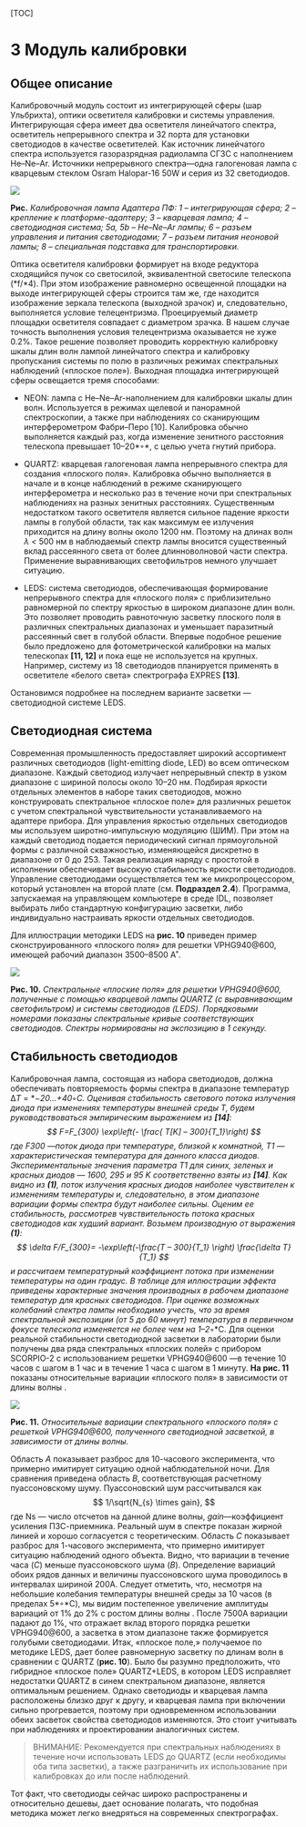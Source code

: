 [TOC]

# 3 Модуль калибровки
## Общее описание

Калибровочный модуль состоит из интегрирующей сферы (шар Ульбрихта), оптики осветителя калибровки и системы управления. Интегрирующая сфера имеет два осветителя линейчатого спектра, осветитель непрерывного спектра и 32 порта для установки светодиодов в качестве осветителей. Как источник линейчатого спектра используется газоразрядная радиолампа СГ3С с наполнением He–Ne–Ar. Источники непрерывного спектра—одна галогеновая лампа с кварцевым стеклом Osram Halopar-16 50W и серия из 32 светодиодов.

![](pic/bomba.png)

**Рис.** *Калибровочная лампа Адаптера ПФ: 1 – интегрирующая сфера; 2 – крепление к платформе-адаптеру; 3 – кварцевая лампа; 4 – светодиодная система; 5a, 5b – He–Ne–Ar лампы; 6 – разъем управления и питания светодиодами; 7 – разъем питания неоновой лампы; 8 – специальная подставка для транспортировки.*

Оптика осветителя калибровки формирует на входе редуктора сходящийся пучок со светосилой, эквивалентной светосиле телескопа (*f/*4). При этом изображение равномерно освещенной площадки на выходе интегрирующей сферы строится там же, где находится изображение зеркала телескопа (выходной зрачок) и, следовательно, выполняется условие телецентризма. Проецируемый диаметр площадки осветителя совпадает с диаметром зрачка. В нашем случае точность выполнения условия телецентризма оказывается не хуже 0.2%. Такое решение позволяет проводить корректную калибровку шкалы длин волн лампой линейчатого спектра и калибровку пропускания системы по полю в различных режимах спектральных наблюдений («плоское поле»). Выходная площадка интегрирующей сферы освещается тремя способами:

- NEON: лампа с He–Ne–Ar-наполнением для калибровки шкалы длин волн. Используется в режимах щелевой и панорамной спектроскопии, а также при наблюдениях со сканирующим интерферометром Фабри–Перо [10]. Калибровка обычно выполняется каждый раз, когда изменение зенитного расстояния телескопа превышает 10–20*◦*, с целью учета гнутий прибора.

- QUARTZ: кварцевая галогеновая лампа непрерывного спектра для создания «плоского поля». Калибровка обычно выполняется в начале и в конце наблюдений в режиме сканирующего интерферометра и несколько раз в течение ночи при спектральных наблюдениях на разных зенитных расстояниях. Существенным недостатком такого осветителя является сильное падение яркости лампы в голубой области, так как максимум ее излучения приходится на длину волны около 1200 нм. Поэтому на длинах волн *λ <* 500 нм в наблюдаемый спектр лампы вносится существенный вклад рассеянного света от более длинноволновой части спектра. Применение выравнивающих светофильтров немного улучшает ситуацию.

- LEDS: система светодиодов, обеспечивающая формирование непрерывного спектра для «плоского поля» с приблизительно равномерной по спектру яркостью в широком диапазоне длин волн. Это позволяет проводить равноточную засветку плоского поля в различных спектральных диапазонах и уменьшает паразитный рассеянный свет в голубой области. Впервые подобное решение было предложено для фотометрической калибровки на малых телескопах **[11, 12]** и пока еще не используется на крупных. Например, систему из 18 светодиодов планируется применять в осветителе «белого света» спектрографа EXPRES **[13]**.


Остановимся подробнее на последнем варианте засветки — светодиодной системе LEDS.



## Светодиодная система

Современная промышленность предоставляет широкий ассортимент различных светодиодов (light-emitting diode, LED) во всем оптическом диапазоне. Каждый светодиод излучает непрерывный спектр в узком диапазоне с шириной полосы около 10–20 нм. Подбирая яркости отдельных элементов в наборе таких светодиодов, можно конструировать спектральное «плоское поле» для различных решеток с учетом спектральной чувствительности устанавливаемого на адаптере прибора. Для управления яркостью отдельных светодиодов мы используем широтно-импульсную модуляцию (ШИМ). При этом на каждый светодиод подается периодический сигнал прямоугольной формы с различной скважностью, изменяющейся дискретно в диапазоне от 0 до 253. Такая реализация наряду с простотой в исполнении обеспечивает высокую стабильность яркости светодиодов. Управление светодиодами осуществляется тем же микропроцессором, который установлен на второй плате (см. **Подраздел 2.4**). Программа, запускаемая на управляющем компьютере в среде IDL, позволяет выбирать либо стандартную конфигурацию засветки, либо индивидуально настраивать яркости отдельных светодиодов.

Для иллюстрации методики LEDS на **рис. 10** приведен пример сконструированного «плоского поля» для решетки VPHG940@600, имеющей рабочий диапазон 3500–8500 A˚.

![](pic/LEDS_example.png)

**Рис. 10.** *Спектральные «плоские поля» для решетки VPHG940@600, полученные c помощью кварцевой лампы QUARTZ (с выравнивающим светофильтром) и системы светодиодов (LEDS). Порядковыми номерами показаны спектральные кривые соответствующих светодиодов. Спектры нормированы на экспозицию в 1 секунду.*


## Стабильность светодиодов

Калибровочная лампа, состоящая из набора светодиодов, должна обеспечивать повторяемость формы спектра в диапазоне температур Δ*T* = *−*20...+40*◦*C. Оценивая стабильность светового потока излучения диода при изменениях температуры внешней среды *T*, будем руководствоваться эмпирическим выражением из **[14]**:
$$
 F=F_{300} \exp\left(- \frac{ T[K] – 300}{T_1}\right)
$$
где *F*300 —поток диода при температуре, близкой к комнатной, *T*1 — характеристическая температура для данного класса диодов. Экспериментальные значения параметра *T*1 для синих, зеленых и красных диодов — 1600, 295 и 95 K соответственно взяты из **[14]**. Как видно из **(1)**, поток излучения красных диодов наиболее чувствителен к изменениям температуры и, следовательно, в этом диапазоне вариации формы спектра будут наиболее сильны. Оценим ее стабильность, рассмотрев чувствительность потока красных светодиодов как худший вариант. Возьмем производную от выражения **(1)**:
$$
\delta F/F_{300}= -\exp\left(-\frac{T – 300}{T_1} \right) \frac{\delta T}{T_1}
$$
и рассчитаем температурный коэффициент потока при изменении температуры на один градус. В таблице для иллюстрации эффекта приведены характерные значения производных в рабочем диапазоне температур для красных светодиодов. При оценке возможных колебаний спектра лампы необходимо учесть, что за время спектральной экспозиции (от 5 до 60 минут) температура в первичном фокусе телескопа изменяется не более чем на 1–2*◦*C. Для оценки реальной стабильности светодиодной засветки в лаборатории были получены два ряда спектральных «плоских полей» с прибором SCORPIO-2 с использованием решетки VPHG940@600 —в течение 10 часов c шагом в 1 час и в течение 1 часа с шагом в 1 минуту. **На рис. 11** показаны относительные вариации «плоского поля» в зависимости от длины волны . 

![](pic/LEDstab.png)

**Рис. 11.** *Относительные вариации спектрального «плоского поля» с решеткой VPHG940@600, полученного светодиодной засветкой, в зависимости от длины волны.*


Область *A* показывает разброс для 10-часового эксперимента, что примерно имитирует ситуацию одной наблюдательной ночи. Для сравнения приведена область *B*, соответствующая расчетному пуассоновскому шуму. Пуассоновский шум рассчитывался как
$$
1/\sqrt{N_{s} \times gain},
$$
где  Ns — число отсчетов на данной длине волны, *gain*—коэффициент усиления ПЗС-приемника. Реальный шум в спектре показан жирной линией и хорошо согласуется с теоретическим. Область *C* показывает разброс для 1-часового эксперимента, что примерно имитирует ситуацию наблюдений одного объекта. Видно, что вариации в течение часа (*C*) меньше пуассоновского шума (*B*). Определение вариаций обоих рядов данных и величины пуассоновского шума проводилось в интервалах шириной 200A.  Следует отметить, что, несмотря на небольшие колебания  температуры внешней среды за 10 часов (в пределах 5*◦*C), мы видим постепенное увеличение амплитуды вариаций от 1% до 2% с ростом длины волны . После 7500A вариации падают до 1%, что отражает вклад второго порядка решетки VPHG940@600, а засветка в этом диапазоне также формируется голубыми светодиодами. Итак, «плоское поле,» получаемое по методике LEDS, дает более равномерную засветку по длинам волн в сравнении с QUARTZ (**рис. 10**). Было бы разумно предположить, что гибридное «плоское поле» QUARTZ+LEDS, в котором LEDS исправляет  недостатки QUARTZ в синем спектральном диапазоне, является оптимальным решением. Однако светодиоды и кварцевая лампа расположены близко друг к другу, и кварцевая лампа при включении сильно прогревается, поэтому при одновременном использовании обеих засветок свойства светодиодов изменяются. Это стоит учитывать при наблюдениях и проектировании аналогичных систем. 

> ВНИМАНИЕ: Рекомендуется при спектральных наблюдениях в течение ночи использовать LEDS до QUARTZ (если необходимы оба типа засветки), а также разграничить их использование при калибровках до или после наблюдений.

Тот факт, что светодиоды сейчас широко распространены и относительно дешевы, дает основание полагать, что подобная методика может легко внедряться на современных спектрографах.

